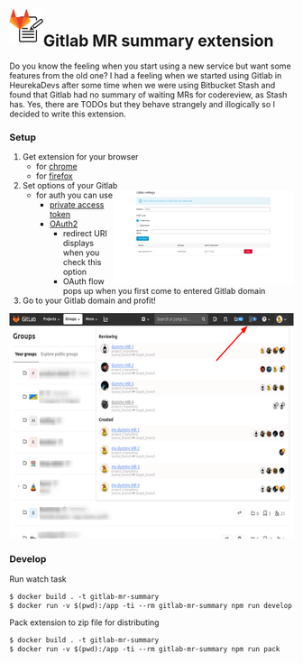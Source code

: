 <img align="left" width="60" height="60" src="images/readme/icon.png">

# Gitlab MR summary extension

Do you know the feeling when you start using a new service but want some features from the old one? I had a feeling when we started using Gitlab in HeurekaDevs after some time when we were using Bitbucket Stash and found that Gitlab had no summary of waiting MRs for codereview, as Stash has. Yes, there are TODOs but they behave strangely and illogically so I decided to write this extension.

### Setup
1. Get extension for your browser
    - for [chrome](https://chrome.google.com/webstore/detail/gitlab-mr-summary/gekiikmjljplpkcmheahicdcbblkafki)
    - for [firefox](https://addons.mozilla.org/cs/firefox/addon/gitlab-mr-summary/)
2. Set options of your Gitlab
    <img align="right" width="320" height="167" src="images/readme/settings.png">
    - for auth you can use 
        - [private access token](https://docs.gitlab.com/ee/user/profile/personal_access_tokens.html)
        - [OAuth2](https://docs.gitlab.com/ee/integration/oauth_provider.html)
            - redirect URI displays when you check this option
            - OAuth flow pops up when you first come to entered Gitlab domain
3. Go to your Gitlab domain and profit!
<p align="center">
  <img width="640" height="400" src="images/readme/preview.png">
</p>



### Develop
Run watch task 
```shell script
$ docker build . -t gitlab-mr-summary
$ docker run -v $(pwd):/app -ti --rm gitlab-mr-summary npm run develop
```
Pack extension to zip file for distributing
```shell script
$ docker build . -t gitlab-mr-summary
$ docker run -v $(pwd):/app -ti --rm gitlab-mr-summary npm run pack
```
